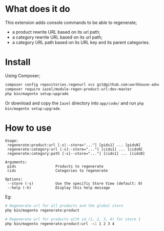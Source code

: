 # What does it do
This extension adds console commands to be able to regenerate;

- a product rewrite URL based on its url path;
- a category rewrite URL based on its url path;
- a category URL path based on its URL key and its parent categories.

# Install
Using Composer;

```sh
composer config repositories.regenurl vcs git@github.com:workhouse-advertising/magento2-regenurl.git
composer require iazel/module-regen-product-url:dev-master
php bin/magento setup:upgrade
```

Or download and copy the `Iazel` directory into `app/code/` and run `php bin/magento setup:upgrade`.

# How to use
```
Usage:
 regenerate:product:url [-s|--store="..."] [pids1] ... [pidsN]
 regenerate:category:url [-s]--store="..."] [cids1] ... [cidsN]
 regenerate:category:path [-s]--store="..."] [cids1] ... [cidsN]

Arguments:
 pids                  Products to regenerate
 cids                  Categories to regenerate

Options:
 --store (-s)          Use the specific Store View (default: 0)
 --help (-h)           Display this help message
```

Eg:
```sh
# Regenerate url for all products and the global store
php bin/magento regenerate:product

# Regenerate url for products with id (1, 2, 3, 4) for store 1
php bin/magento regenerate:product:url -s1 1 2 3 4
```
